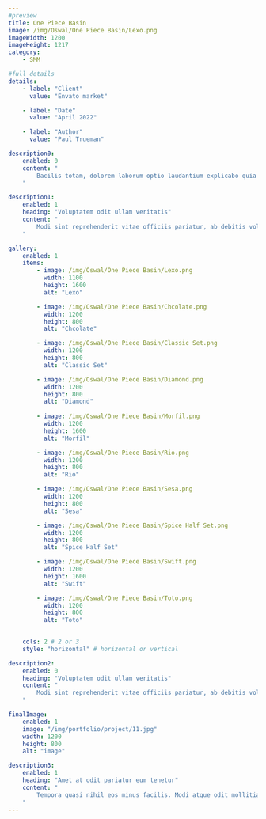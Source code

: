 ```yaml
---
#preview
title: One Piece Basin
image: /img/Oswal/One Piece Basin/Lexo.png
imageWidth: 1200
imageHeight: 1217
category: 
    - SMM

#full details
details:
    - label: "Client"
      value: "Envato market"

    - label: "Date"
      value: "April 2022"

    - label: "Author"
      value: "Paul Trueman"

description0:
    enabled: 0
    content: "
        Bacilis totam, dolorem laborum optio laudantium explicabo quia ea. Officia beatae excepturi adipisci? Nobis consequatur ullam officiis adipisci assumenda, voluptas optio, commodi, soluta itaque error consectetur cupiditate vero voluptatem architecto blanditiis quidem amet. Quod ipsam consequuntur distinctio velit sed ipsum quisquam, itaque placeat error non animi quam aut similique nulla ab. Quaerat dicta, dolores veritatis magnam. Totam error aspernatur ipsa? Officia doloribus, non perspiciatis, aspernatur a numquam pariatur reprehenderit, incidunt fugiat modi nam. Repudiandae obcaecati excepturi, autem dicta tempore qui consequatur quisquam architecto dolorem voluptates.
    "

description1:
    enabled: 1
    heading: "Voluptatem odit ullam veritatis"
    content: "
        Modi sint reprehenderit vitae officiis pariatur, ab debitis voluptate ea eius assumenda beatae, tempora, dolores deserunt, ipsam ipsum! Quod ipsam consequuntur distinctio velit sed ipsum quisquam, itaque placeat error non animi quam aut similique nulla ab. Quaerat dicta, dolores veritatis magnam quae aut omnis in porro.
    "

gallery: 
    enabled: 1
    items:
        - image: /img/Oswal/One Piece Basin/Lexo.png
          width: 1100
          height: 1600
          alt: "Lexo"

        - image: /img/Oswal/One Piece Basin/Chcolate.png
          width: 1200
          height: 800
          alt: "Chcolate"

        - image: /img/Oswal/One Piece Basin/Classic Set.png
          width: 1200
          height: 800
          alt: "Classic Set"

        - image: /img/Oswal/One Piece Basin/Diamond.png
          width: 1200
          height: 800
          alt: "Diamond"
          
        - image: /img/Oswal/One Piece Basin/Morfil.png
          width: 1200
          height: 1600
          alt: "Morfil"

        - image: /img/Oswal/One Piece Basin/Rio.png
          width: 1200
          height: 800
          alt: "Rio"

        - image: /img/Oswal/One Piece Basin/Sesa.png
          width: 1200
          height: 800
          alt: "Sesa"

        - image: /img/Oswal/One Piece Basin/Spice Half Set.png
          width: 1200
          height: 800
          alt: "Spice Half Set"

        - image: /img/Oswal/One Piece Basin/Swift.png
          width: 1200
          height: 1600
          alt: "Swift"

        - image: /img/Oswal/One Piece Basin/Toto.png
          width: 1200
          height: 800
          alt: "Toto"
     

    cols: 2 # 2 or 3
    style: "horizontal" # horizontal or vertical

description2:
    enabled: 0
    heading: "Voluptatem odit ullam veritatis"
    content: "
        Modi sint reprehenderit vitae officiis pariatur, ab debitis voluptate ea eius assumenda beatae, tempora, dolores deserunt, ipsam ipsum! Quod ipsam consequuntur distinctio velit sed ipsum quisquam, itaque placeat error non animi quam aut similique nulla ab. Quaerat dicta, dolores veritatis magnam quae aut omnis in porro.
    "

finalImage:
    enabled: 1
    image: "/img/portfolio/project/11.jpg"
    width: 1200
    height: 800
    alt: "image"

description3:
    enabled: 1
    heading: "Amet at odit pariatur eum tenetur"
    content: "
        Tempora quasi nihil eos minus facilis. Modi atque odit mollitia, molestias. Amet at odit pariatur eum tenetur ratione
    "
---
```

